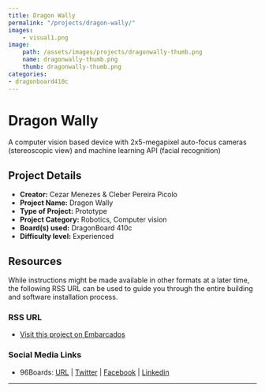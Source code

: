 ```yaml
---
title: Dragon Wally
permalink: "/projects/dragon-wally/"
images:
    - visual1.png
image:
    path: /assets/images/projects/dragonwally-thumb.png
    name: dragonwally-thumb.png
    thumb: dragonwally-thumb.png
categories:
- dragonboard410c
---
```


# Dragon Wally

A computer vision based device with 2x5-megapixel auto-focus cameras (stereoscopic view) and machine learning API (facial recognition)

## Project Details

- **Creator:** Cezar Menezes & Cleber Pereira Picolo
- **Project Name:** Dragon Wally
- **Type of Project:** Prototype
- **Project Category:** Robotics, Computer vision
- **Board(s) used:** DragonBoard 410c
- **Difficulty level:** Experienced

## Resources

While instructions might be made available in other formats at a later time, the following RSS URL can be used to guide you through the entire building and software installation process.

### RSS URL

- [Visit this project on Embarcados](https://contest.embarcados.com.br/projetos/sistema-de-identificacao-de-pessoas-baseado-em-visao-computacional-estereoscopica/)

### Social Media Links

- 96Boards: [URL](/) | [Twitter](https://twitter.com/96boards) | [Facebook](https://www.facebook.com/96Boards) | [Linkedin](https://www.linkedin.com/company/{{site.linkedin_username}}/)

***
